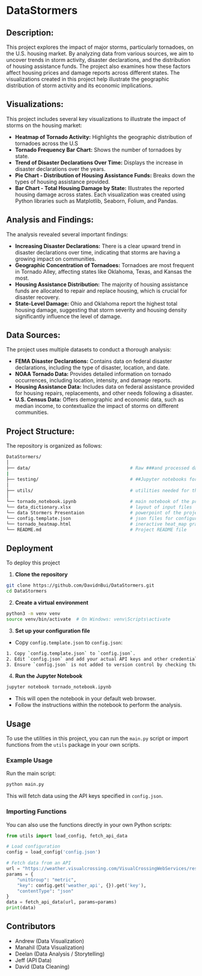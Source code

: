 # DataStormers

## Description:
This project explores the impact of major storms, particularly tornadoes, on the U.S. housing market. By analyzing data from various sources, we aim to uncover trends in storm activity, disaster declarations, and the distribution of housing assistance funds. The project also examines how these factors affect housing prices and damage reports across different states. The visualizations created in this project help illustrate the geographic distribution of storm activity and its economic implications.

## Visualizations:
This project includes several key visualizations to illustrate the impact of storms on the housing market:
- **Heatmap of Tornado Activity:** Highlights the geographic distribution of tornadoes across the U.S
- **Tornado Frequency Bar Chart:** Shows the number of tornadoes by state.
- **Trend of Disaster Declarations Over Time:** Displays the increase in disaster declarations over the years.
- **Pie Chart - Distribution of Housing Assistance Funds:** Breaks down the types of housing assistance provided.
- **Bar Chart - Total Housing Damage by State:** Illustrates the reported housing damage across states.
Each visualization was created using Python libraries such as Matplotlib, Seaborn, Folium, and Pandas.

## Analysis and Findings:
The analysis revealed several important findings:
- **Increasing Disaster Declarations:** There is a clear upward trend in disaster declarations over time, indicating that storms are having a growing impact on communities.
- **Geographic Concentration of Tornadoes:** Tornadoes are most frequent in Tornado Alley, affecting states like Oklahoma, Texas, and Kansas the most.
- **Housing Assistance Distribution:** The majority of housing assistance funds are allocated to repair and replace housing, which is crucial for disaster recovery.
- **State-Level Damage:** Ohio and Oklahoma report the highest total housing damage, suggesting that storm severity and housing density significantly influence the level of damage.

## Data Sources:
The project uses multiple datasets to conduct a thorough analysis:
- **FEMA Disaster Declarations:** Contains data on federal disaster declarations, including the type of disaster, location, and date.
- **NOAA Tornado Data:** Provides detailed information on tornado occurrences, including location, intensity, and damage reports.
- **Housing Assistance Data:** Includes data on federal assistance provided for housing repairs, replacements, and other needs following a disaster.
- **U.S. Census Data:** Offers demographic and economic data, such as median income, to contextualize the impact of storms on different communities.

## Project Structure:
The repository is organized as follows:
```bash
DataStormers/
│
├── data/                                     # Raw ###and processed data files
|     
├── testing/                                  # ##Jupyter notebooks for data indivdual notebooks
│     
├── utils/                                    # utilities needed for the program              
│
└── tornado_notebook.ipynb                    # main notebook of the project
└── data_dictionary.xlsx                      # layout of input files
└── data Stormers Presentaion                 # powerpoint of the project
└── config.template.json                      # json files for configurations
└── tornado_heatmap.html                      # ineractive heat_map graph
└── README.md                                 # Project README file
``` 

## Deployment

To deploy this project

1. **Clone the repository**

  ```bash
  git clone https://github.com/DavidnBui/DataStormers.git
  cd DataStormers
  ```

2. **Create a virtual environment**

  ```bash
  python3 -m venv venv
  source venv/bin/activate  # On Windows: venv\Scripts\activate
  ```

3. **Set up your configuration file**

  - Copy `config.template.json` to `config.json`:
  ```bash
  1. Copy `config.template.json` to `config.json`.
  2. Edit `config.json` and add your actual API keys and other credentials.
  3. Ensure `config.json` is not added to version control by checking that it's listed in `.gitignore`.
  ```

4. **Run the Jupyter Notebook**

```bash
jupyter notebook tornado_notebook.ipynb
```
- This will open the notebook in your default web browser.
- Follow the instructions within the notebook to perform the analysis.

## Usage

To use the utilities in this project, you can run the `main.py` script or import functions from the `utils` package in your own scripts.

### Example Usage

Run the main script:

```bash
python main.py
```

This will fetch data using the API keys specified in `config.json`.

### Importing Functions

You can also use the functions directly in your own Python scripts:
```python
from utils import load_config, fetch_api_data

# Load configuration
config = load_config('config.json')

# Fetch data from an API
url = "https://weather.visualcrossing.com/VisualCrossingWebServices/rest/services/timeline/Peoria"
params = {
    "unitGroup": "metric",
    "key": config.get('weather_api', {}).get('key'),
    "contentType": "json"
}
data = fetch_api_data(url, params=params)
print(data)
```

## Contributors

- Andrew (Data Visualization)
- Manahil (Data Visualization)
- Deelan (Data Analysis / Storytelling)
- Jeff (API Data)
- David (Data Cleaning)